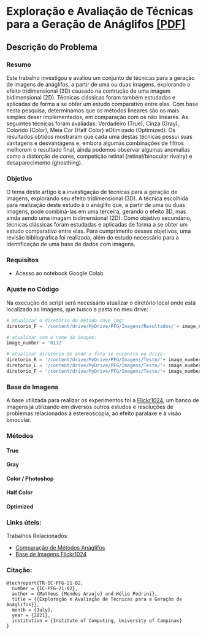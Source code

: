 # Exploração e Avaliação de Técnicas para a Geração de Anáglifos [[PDF]](http://)

## Descrição do Problema
### Resumo
Este trabalho investigou e avaliou um conjunto de técnicas para a geração de imagens de anáglifos, a partir de uma ou duas imagens, explorando o efeito tridimensional (3D) causado na contrução de uma  imagem bidimensional (2D). Técnicas clássicas foram também estudadas e aplicadas de forma a se obter um estudo comparativo entre elas. Com base nesta pesquisa, determinamos que os métodos lineares são os mais simples deser implementados, em comparação com os não lineares.  As seguintes técnicas foram avaliadas:  Verdadeiro (True), Cinza (Gray), Colorido (Color), Meia Cor (Half Color) eOtimizado (Optimized).  Os resultados obtidos mostraram que cada uma destas técnicas possui suas vantagens e desvantagens e, embora algumas combinações de filtros melhorem o resultado final, ainda podemos observar algumas anomalias como a distorção de cores, competição retinal (retinal/binocular rivalry) e desaparecimento (ghosthing).

### Objetivo
O tema deste artigo  ́e a investigação de técnicas para a geração de imagens, explorando seu efeito tridimensional (3D). A técnica escolhida para realização deste estudo  ́e o anáglifo que, a partir de uma ou duas imagens, pode combiná-las em uma terceira, gerando o efeito 3D, mas ainda sendo uma imagem bidimensional (2D). Como objetivo secundário, técnicas clássicas foram estudadas e aplicadas de forma a se obter um estudo comparativo entre elas. Para cumprimento desses objetivos, uma revisão bibliográfica foi realizada, além do estudo necessário para a identificação de uma base de dados com imagens.

### Requisitos
* Acesso ao notebook Google Colab

### Ajuste no Código
Na execução do script será necessário atualizar o diretório local onde está localizado as imagens, que busco a pasta no meu drive:
```python
# atualizar o diretório do método save_img:
diretorio_F = '/content/drive/MyDrive/PFG/Imagens/Resultados/'+ image_number +'_F_' + metodo +'.png'

# atualizar com o nome da imagem:
image_number = '0112'

# atualizar diretório de onde a foto se encontra no drive:
diretorio_R = '/content/drive/MyDrive/PFG/Imagens/Teste/'+ image_number +'_R.png'
diretorio_L = '/content/drive/MyDrive/PFG/Imagens/Teste/'+ image_number +'_L.png'
diretorio_F = '/content/drive/MyDrive/PFG/Imagens/Teste/'+ image_number +'_R.png'
```

### Base de Imagens
A base utilizada para realizar os experimentos foi a [Flickr1024](https://yingqianwang.github.io/Flickr1024/),
um banco de imagens já utilizando em diversos outros estudos e resoluções de problemas relacionados à 
estereoscopia, ao efeito paralaxe e à visão binocular.

### Métodos
#### True
#### Gray
#### Color / Photoshop
#### Half Color
#### Optimized

### Links úteis:

Trabalhos Relacionados:

- [Comparação de Métodos Anáglifos](http://www.3dtv.at/Knowhow/AnaglyphComparison_en.aspx)
- [Base de Imagens Flickr1024](https://yingqianwang.github.io/Flickr1024/)






### Citação:
```
@techreport{TR-IC-PFG-21-02,
  number = {IC-PFG-21-02},
  author = {Matheus {Mendes Araujo} and Hélio Pedrini},
  title = {{Exploração e Avaliação de Técnicas para a Geração de Anáglifos}},
  month = {July},
  year = {2021}, 
  institution = {Institute of Computing, University of Campinas}
}
 ```
